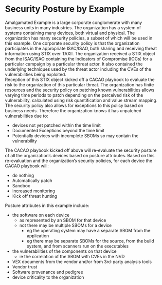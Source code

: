# Security Posture by Example

Amalgamated Example is a large corporate conglomerate
with many business units in many industries.
The organization has a system of systems
containing many devices, both virtual and physical.
The organization has many security policies,
a subset of which will be used in this example.
One corporate security policy is that the organization participates
in the appropriate ISAC/ISAO, both
sharing and receiving threat information using STIX over TAXII.
The organization received a STIX object from the ISAC/ISAO
containing the Indicators of Compromise (IOCs)
for a particular campaign by a particular threat actor.
It also contained the underlying techniques
used by the threat actor including the
CVEs of the vulnerabilities being exploited.  
Reception of this STIX object
kicked off a CACAO playbook
to evaluate the risk to the organization of this particular threat.
 The organization has finite resources
 and the security policy on patching known vulnerabilities
 allows varying time periods to patch
 depending on the perceived risk of the vulnerability,
 calculated using risk quantification and value stream mapping.
The security policy also allows for exceptions
to this policy based on business needs.
Therefore the organization knows it has unpatched vulnerabilities due to:
- devices not yet patched within the time limit
- Documented Exceptions beyond the time limit
- Potentially devices with incomplete SBOMs so may contain the vulnerability

The CACAO playbook kicked off above
will re-evaluate the security posture
of all the organization’s devices based on posture attributes.
Based on this re-evaluation and the organization’s security policies,
for each device the CACAO playbook will:
- do nothing
- Automatically patch
- Sandbox
- Increased monitoring
- Kick off threat hunting

Posture attributes in this example include:
- the software on each device
   + as represented by an SBOM for that device
   + not there may be multiple SBOMs for a device
      - eg the operating system may have a separate SBOM from the application
      - eg there may be separate SBOMs for the source, from the build system, and from scanners run on the executables
- the vulnerabilities of the components on that device
   + ie the correlation of the SBOM with CVEs in the NVD
- VEX documents from the vendor and/or from 3rd-party analysis tools
- Vendor trust
- Software provenance and pedigree
- device criticality to the organization
